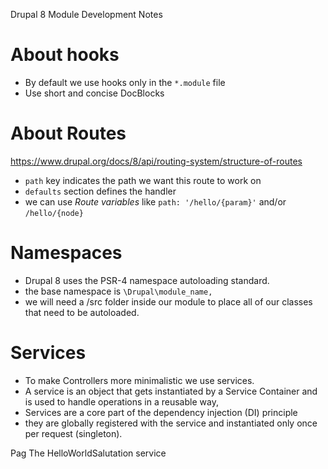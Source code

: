 Drupal 8 Module Development Notes

# About hooks
 - By default we use hooks only in the `*.module` file
 - Use short and concise DocBlocks
# About Routes
https://www.drupal.org/docs/8/api/routing-system/structure-of-routes
 - `path` key indicates the path we want this route to work on
 - `defaults` section defines the handler
 - we can use *Route variables* like `path: '/hello/{param}'` and/or `/hello/{node}`
# Namespaces
 - Drupal 8 uses the PSR-4 namespace autoloading standard.
 - the base namespace is `\Drupal\module_name,`
 - we will need a /src folder inside our module to place all of our classes that need to be autoloaded.
# Services
 - To make Controllers more minimalistic we use services.
 - A service is an object that gets instantiated by a Service Container and is used to handle operations in a reusable way,
 - Services are a core part of the dependency injection (DI) principle
 - they are globally registered with the service and instantiated only once per request (singleton).


Pag The HelloWorldSalutation service 

